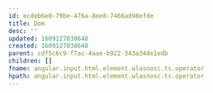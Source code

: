 ```yaml
---
id: ecdeb6e0-79be-476a-8ee8-7466ad98efde
title: Dom
desc: ''
updated: 1609127838648
created: 1609127838648
parent: cdf5c6c9-f7ac-4aae-b922-343a34de1edb
children: []
fname: angular.input.html.element.wlasnosc.ts.operator
hpath: angular.input.html.element.wlasnosc.ts.operator
---
```



